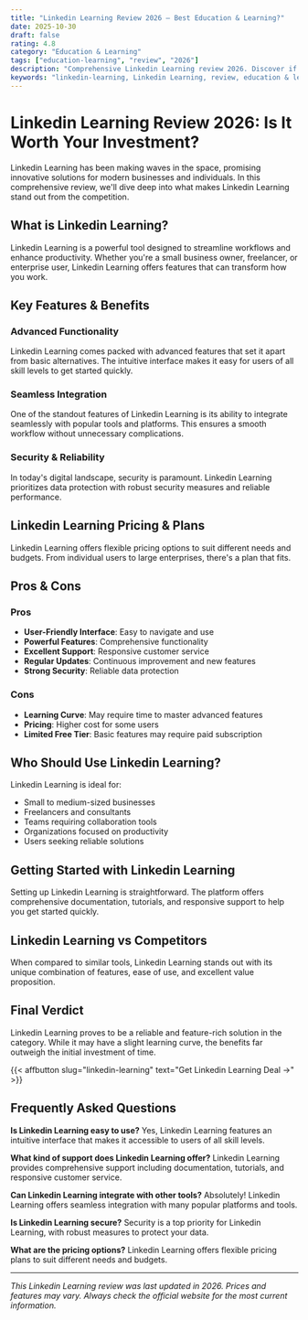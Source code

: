 ```yaml
---
title: "Linkedin Learning Review 2026 – Best Education & Learning?"
date: 2025-10-30
draft: false
rating: 4.8
category: "Education & Learning"
tags: ["education-learning", "review", "2026"]
description: "Comprehensive Linkedin Learning review 2026. Discover if this  tool is the best choice for your needs."
keywords: "linkedin-learning, Linkedin Learning, review, education & learning, 2026, best education & learning"
---
```


# Linkedin Learning Review 2026: Is It Worth Your Investment?

Linkedin Learning has been making waves in the  space, promising innovative solutions for modern businesses and individuals. In this comprehensive review, we'll dive deep into what makes Linkedin Learning stand out from the competition.

## What is Linkedin Learning?

Linkedin Learning is a powerful  tool designed to streamline workflows and enhance productivity. Whether you're a small business owner, freelancer, or enterprise user, Linkedin Learning offers features that can transform how you work.

## Key Features & Benefits

### Advanced Functionality
Linkedin Learning comes packed with advanced features that set it apart from basic alternatives. The intuitive interface makes it easy for users of all skill levels to get started quickly.

### Seamless Integration
One of the standout features of Linkedin Learning is its ability to integrate seamlessly with popular tools and platforms. This ensures a smooth workflow without unnecessary complications.

### Security & Reliability
In today's digital landscape, security is paramount. Linkedin Learning prioritizes data protection with robust security measures and reliable performance.

## Linkedin Learning Pricing & Plans

Linkedin Learning offers flexible pricing options to suit different needs and budgets. From individual users to large enterprises, there's a plan that fits.

## Pros & Cons

### Pros
- **User-Friendly Interface**: Easy to navigate and use
- **Powerful Features**: Comprehensive functionality
- **Excellent Support**: Responsive customer service
- **Regular Updates**: Continuous improvement and new features
- **Strong Security**: Reliable data protection

### Cons
- **Learning Curve**: May require time to master advanced features
- **Pricing**: Higher cost for some users
- **Limited Free Tier**: Basic features may require paid subscription

## Who Should Use Linkedin Learning?

Linkedin Learning is ideal for:
- Small to medium-sized businesses
- Freelancers and consultants
- Teams requiring collaboration tools
- Organizations focused on productivity
- Users seeking reliable  solutions

## Getting Started with Linkedin Learning

Setting up Linkedin Learning is straightforward. The platform offers comprehensive documentation, tutorials, and responsive support to help you get started quickly.

## Linkedin Learning vs Competitors

When compared to similar tools, Linkedin Learning stands out with its unique combination of features, ease of use, and excellent value proposition.

## Final Verdict

Linkedin Learning proves to be a reliable and feature-rich solution in the  category. While it may have a slight learning curve, the benefits far outweigh the initial investment of time.

{{< affbutton slug="linkedin-learning" text="Get Linkedin Learning Deal →" >}}

## Frequently Asked Questions

**Is Linkedin Learning easy to use?**
Yes, Linkedin Learning features an intuitive interface that makes it accessible to users of all skill levels.

**What kind of support does Linkedin Learning offer?**
Linkedin Learning provides comprehensive support including documentation, tutorials, and responsive customer service.

**Can Linkedin Learning integrate with other tools?**
Absolutely! Linkedin Learning offers seamless integration with many popular platforms and tools.

**Is Linkedin Learning secure?**
Security is a top priority for Linkedin Learning, with robust measures to protect your data.

**What are the pricing options?**
Linkedin Learning offers flexible pricing plans to suit different needs and budgets.

---

*This Linkedin Learning review was last updated in 2026. Prices and features may vary. Always check the official website for the most current information.*
